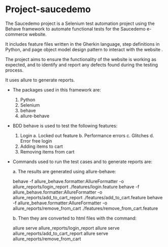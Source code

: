 # Project-saucedemo

The Saucedemo project is a Selenium test automation project using the Behave framework to automate functional tests for the Saucedemo e-commerce website.

It includes feature files written in the Gherkin language, step definitions in Python, and page object model design pattern to interact with the website .

The project aims to ensure the functionality of the website is working as expected, and to identify and report any defects found during the testing process.

It uses allure to generate reports.

* The packages used in this framework are:
  
  1. Python
  2. Selenium
  3. behave
  4. allure-behave


* BDD behave is used to test the following features:

  1. Login
      a. Locked out feature
      b. Performance errors
      c. Glitches
      d. Error free login
  2. Adding items to cart
  3. Removing items from cart

* Commands used to run the test cases and to generate reports are:  

   a. The results are generated using allure-behave:

   behave -f allure_behave.formatter:AllureFormatter -o allure_reports/login_report ./features/login.feature
   behave -f allure_behave.formatter:AllureFormatter -o allure_reports/add_to_cart_report ./features/add_to_cart.feature
   behave -f allure_behave.formatter:AllureFormatter -o allure_reports/remove_from_cart ./features/remove_from_cart.feature


   b. Then they are converted to html files with the command:

   allure serve allure_reports/login_report
   allure serve allure_reports/add_to_cart_report
   allure serve allure_reports/remove_from_cart